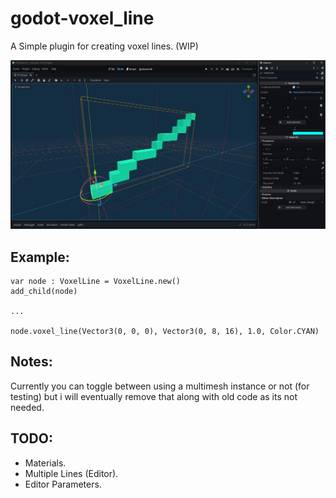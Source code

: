 # godot-voxel_line
A Simple plugin for creating voxel lines. (WIP)


<a href="Screenshot 2023-04-11 123609.png?raw=true"><img width=900 src="Screenshot 2023-04-11 123609.png"></a>

## Example:

``` gdscript
var node : VoxelLine = VoxelLine.new()
add_child(node)

...

node.voxel_line(Vector3(0, 0, 0), Vector3(0, 8, 16), 1.0, Color.CYAN)

```

## Notes:
Currently you can toggle between using a multimesh instance or not (for testing) but i will eventually remove that along with old code as its not needed. 

## TODO:

- Materials.
- Multiple Lines (Editor).
- Editor Parameters.
